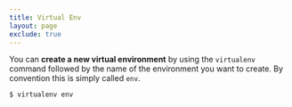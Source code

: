```yaml
---
title: Virtual Env
layout: page
exclude: true
---
```


You can **create a new virtual environment** by using the `virtualenv` command followed by the name of the environment you want to create. By convention this is simply called `env`.
```bash
$ virtualenv env
```
<!--stackedit_data:
eyJoaXN0b3J5IjpbLTExMzIxNjE0NDddfQ==
-->